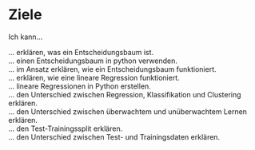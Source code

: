 # Ziele

Ich kann...

... erklären, was ein Entscheidungsbaum ist.<br>
... einen Entscheidungsbaum in python verwenden.<br>
... im Ansatz erklären, wie ein Entscheidungsbaum funktioniert.<br>
... erklären, wie eine lineare Regression funktioniert.<br>
... lineare Regressionen in Python erstellen.<br>
... den Unterschied zwischen Regression, Klassifikation und Clustering erklären.<br>
... den Unterschied zwischen überwachtem und unüberwachtem Lernen erklären.<br>
... den Test-Trainingssplit erklären.<br>
... den Unterschied zwischen Test- und Trainingsdaten erklären.<br>